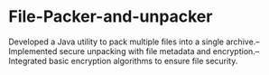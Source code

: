 # File-Packer-and-unpacker
Developed a Java utility to pack multiple files into a single archive.– Implemented secure unpacking with file metadata and encryption.– Integrated basic encryption algorithms to ensure file security.
